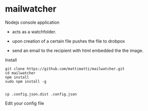 # mailwatcher
Nodejs console application 


- acts as a watchfolder.

- upon creation of a certain file pushes the file to drobpox 

- send an email to the recipient with html embedded the the image.



Install


    git clone https://github.com/mattimatti/mailwatcher.git
    cd mailwatcher
    npm install
    sudo npm install -g


    cp .config.json.dist .config.json

Edit your config file
